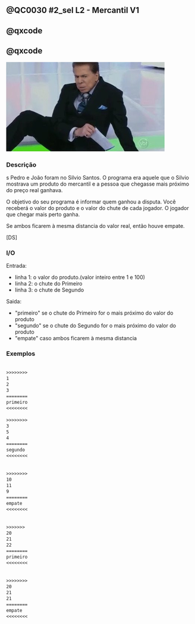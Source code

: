 ## @QC0030 #2_sel L2 - Mercantil V1
## @qxcode

## @qxcode

![Silvio Santos no chão](capa.jpg)


### Descrição
s
Pedro e João foram no Silvio Santos. O programa era aquele
que o Silvio mostrava um produto do mercantil e a pessoa
que chegasse mais próximo do preço real ganhava.

O objetivo do seu programa é informar quem ganhou a disputa.
Você receberá o valor do produto e o valor do chute de cada jogador.
O jogador que chegar mais perto ganha.

Se ambos ficarem à mesma distancia do valor real, então houve empate.

[DS]

### I/O
Entrada:
* linha 1: o valor do produto.(valor inteiro entre 1 e 100)
* linha 2: o chute do Primeiro
* linha 3: o chute de Segundo

Saida:
* "primeiro" se o chute do Primeiro for o mais próximo do valor do produto
* "segundo" se o chute do Segundo for o mais próximo do valor do produto
* "empate" caso ambos ficarem à mesma distancia

### Exemplos

```

>>>>>>>>
1
2
3
========
primeiro
<<<<<<<<

>>>>>>>>
3
5
4
========
segundo
<<<<<<<<


>>>>>>>>
10
11
9
========
empate
<<<<<<<<


>>>>>>>
20
21
22
========
primeiro
<<<<<<<<


>>>>>>>>
20
21
21
========
empate
<<<<<<<<


```

<!---

>>>>>>>>

10
11
11
========
empate
<<<<<<<<


>>>>>>>>

10
12
11
========
segundo
<<<<<<<<


>>>>>>>>

10
11
7
========
primeiro
<<<<<<<<


>>>>>>>>

20
21
22
========
primeiro
<<<<<<<<


>>>>>>>>

20
22
18
========
empate
<<<<<<<<


>>>>>>>>

20
21
19
========
empate
<<<<<<<<

--->